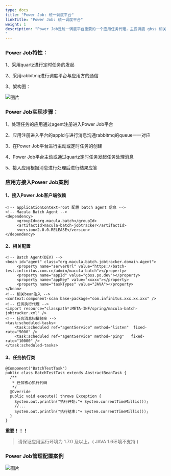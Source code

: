 ```yaml
---
type: docs
title: "Power Job: 统一调度平台"
linkTitle: "Power Job: 统一调度平台"
weight: 1
description: "Power Job是统一调度平台重要的一个应用任务代理，主要调度 gbss 相关的作业，比如数据同步、消息推送、群组、报表等。统一调度平台，是按应用进行作业分配和负载均衡的。
"
---
```


### Power Job特性：

1、采用quartz进行定时任务的发起

2、采用rabbitmq进行调度平台与应用方的通信

3、架构图：

![图片](/docs/imgs/v4/Batch1.png)
### Power Job实现步骤：

1、处理任务的应用通过agent注册进入Power Job平台

2、应用注册进入平台的appId与进行消息沟通rabbitmq的queue一一对应

3、在Power Job平台进行主动或定时任务的创建

4、Power Job平台主动或通过quartz定时任务发起任务处理消息

5、接入应用根据消息进行处理后进行结果应答

### 应用方接入Power Job案例

#### 1、接入Power Job客户端依赖

```plain
<!-- applicationContext-root 配置 batch agent 信息 -->
<!-- Macula Batch Agent -->
<dependency>
     <groupId>org.macula.batch</groupId>
     <artifactId>macula-batch-jobtracker</artifactId>
     <version>2.0.0.RELEASE</version>
</dependency>
```
#### 2、相关配置

```plain
<!-- Batch Agent(DEV) -->
<bean id="agent" class="org.macula.batch.jobtracker.domain.Agent">
     <property name="serverUrl" value="https://batch-test.infinitus.com.cn/admin/macula-batch"></property>
     <property name="appId" value="gbss.po.dev"></property>
     <property name="appKey" value="xxxxx"></property>
     <property name="taskTypes" value="JAVA"></property>
</bean>
<!-- 相关bean注入 -->
<context:component-scan base-package="com.infinitus.xxx.xx.xxx" />
<!-- 任务执行代理 -->
<import resource="classpath*:META-INF/spring/macula-batch-jobtracker.xml" />
<!-- 任务消息扫描频率 -->
<task:scheduled-tasks>
    <task:scheduled ref="agentService" method="listen"  fixed-rate="5000" />
    <task:scheduled ref="agentService" method="ping"   fixed-rate="10000" />
</task:scheduled-tasks>
```
#### 3、任务执行类

```plain
@Component("BatchTestTask")
public class BatchTestTask extends AbstractBeanTask {
  /**
   * 任务核心执行代码
   */
  @Override
  public void execute() throws Exception {
    System.out.println("执行开始:"+ System.currentTimeMillis());
    //...
    System.out.println("执行结束:"+ System.currentTimeMillis());
  }
}
```
**重要！！！**
>请保证应用运行环境为 1.7.0 及以上。( JAVA 1.6环境不支持 )
### Power Job管理配置案例

![图片](/docs/imgs/v4/Batch2.png)